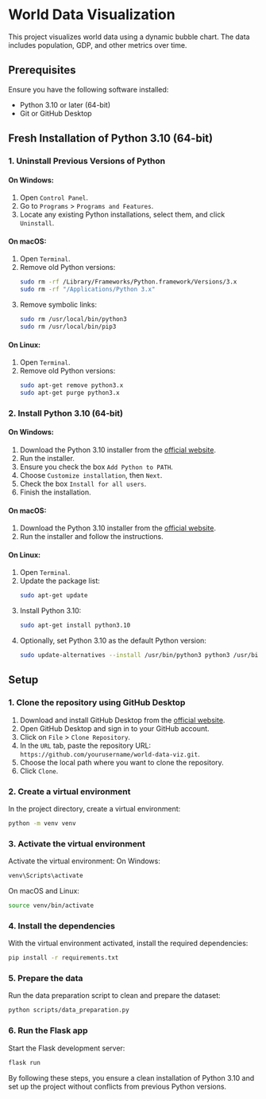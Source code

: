# World Data Visualization

This project visualizes world data using a dynamic bubble chart. The data includes population, GDP, and other metrics over time.

## Prerequisites

Ensure you have the following software installed:
- Python 3.10 or later (64-bit)
- Git or GitHub Desktop

## Fresh Installation of Python 3.10 (64-bit)

### 1. Uninstall Previous Versions of Python

#### On Windows:

1. Open `Control Panel`.
2. Go to `Programs` > `Programs and Features`.
3. Locate any existing Python installations, select them, and click `Uninstall`.

#### On macOS:

1. Open `Terminal`.
2. Remove old Python versions:
   ```bash
   sudo rm -rf /Library/Frameworks/Python.framework/Versions/3.x
   sudo rm -rf "/Applications/Python 3.x"
   ```
3. Remove symbolic links:
   ```bash
   sudo rm /usr/local/bin/python3
   sudo rm /usr/local/bin/pip3
   ```

#### On Linux:

1. Open `Terminal`.
2. Remove old Python versions:
   ```bash
   sudo apt-get remove python3.x
   sudo apt-get purge python3.x
   ```

### 2. Install Python 3.10 (64-bit)

#### On Windows:

1. Download the Python 3.10 installer from the [official website](https://www.python.org/downloads/).
2. Run the installer.
3. Ensure you check the box `Add Python to PATH`.
4. Choose `Customize installation`, then `Next`.
5. Check the box `Install for all users`.
6. Finish the installation.

#### On macOS:

1. Download the Python 3.10 installer from the [official website](https://www.python.org/downloads/).
2. Run the installer and follow the instructions.

#### On Linux:

1. Open `Terminal`.
2. Update the package list:
   ```bash
   sudo apt-get update
   ```
3. Install Python 3.10:
   ```bash
   sudo apt-get install python3.10
   ```
4. Optionally, set Python 3.10 as the default Python version:
   ```bash
   sudo update-alternatives --install /usr/bin/python3 python3 /usr/bin/python3.10 1
   ```

## Setup

### 1. Clone the repository using GitHub Desktop

1. Download and install GitHub Desktop from the [official website](https://desktop.github.com/).
2. Open GitHub Desktop and sign in to your GitHub account.
3. Click on `File` > `Clone Repository`.
4. In the `URL` tab, paste the repository URL: `https://github.com/yourusername/world-data-viz.git`.
5. Choose the local path where you want to clone the repository.
6. Click `Clone`.

### 2. Create a virtual environment

In the project directory, create a virtual environment:
```bash
python -m venv venv
```

### 3. Activate the virtual environment

Activate the virtual environment:
On Windows:
```bash
venv\Scripts\activate
```
On macOS and Linux:
```bash
source venv/bin/activate
```

### 4. Install the dependencies

With the virtual environment activated, install the required dependencies:
```bash
pip install -r requirements.txt
```

### 5. Prepare the data

Run the data preparation script to clean and prepare the dataset:
```bash
python scripts/data_preparation.py
```

### 6. Run the Flask app

Start the Flask development server:
```bash
flask run
```

By following these steps, you ensure a clean installation of Python 3.10 and set up the project without conflicts from previous Python versions.

